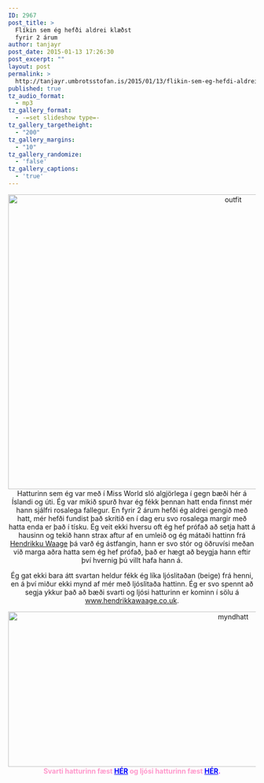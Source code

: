 ```yaml
---
ID: 2967
post_title: >
  Flíkin sem ég hefði aldrei klæðst
  fyrir 2 árum
author: tanjayr
post_date: 2015-01-13 17:26:30
post_excerpt: ""
layout: post
permalink: >
  http://tanjayr.umbrotsstofan.is/2015/01/13/flikin-sem-eg-hefdi-aldrei-klaedst-fyrir-2-arum/
published: true
tz_audio_format:
  - mp3
tz_gallery_format:
  - -=set slideshow type=-
tz_gallery_targetheight:
  - "200"
tz_gallery_margins:
  - "10"
tz_gallery_randomize:
  - 'false'
tz_gallery_captions:
  - 'true'
---
```

<p style="text-align: center;"><img class="aligncenter size-large wp-image-2675" src="http://www.tanjayr.com/wp-content/uploads/2014/12/outfit-1024x683.jpg" alt="outfit" width="900" height="600" />Hatturinn sem ég var með í Miss World sló algjörlega í gegn bæði hér á Íslandi og úti. Ég var mikið spurð hvar ég fékk þennan hatt enda finnst mér hann sjálfri rosalega fallegur. En fyrir 2 árum hefði ég aldrei gengið með hatt, mér hefði fundist það skrítið en í dag eru svo rosalega margir með hatta enda er það í tísku. Ég veit ekki hversu oft ég hef prófað að setja hatt á hausinn og tekið hann strax aftur af en umleið og ég mátaði hattinn frá <a title="Hendrikku Waage" href="http://www.hendrikkawaage.co.uk" target="_blank">Hendrikku Waage</a> þá varð ég ástfangin, hann er svo stór og öðruvísi meðan við marga aðra hatta sem ég hef prófað, það er hægt að beygja hann eftir því hvernig þú villt hafa hann á.</p>
<p style="text-align: center;">Ég gat ekki bara átt svartan heldur fékk ég líka ljóslitaðan (beige) frá henni, en á því miður ekki mynd af mér með ljóslitaða hattinn. Ég er svo spennt að segja ykkur það að bæði svarti og ljósi hatturinn er kominn í sölu á <a href="http://www.hendrikkawaage.co.uk" target="_blank">www.hendrikkawaage.co.uk</a>.</p>
<p style="text-align: center;"><img class="aligncenter size-large wp-image-2970" src="http://www.tanjayr.com/wp-content/uploads/2015/01/myndhatt-1024x359.jpg" alt="myndhatt" width="900" height="316" /><strong><span style="color: #ff00ff;"><span style="color: #ff99cc;">Svarti hatturinn fæst</span> <span style="color: #0000ff;"><a style="color: #0000ff;" title="HÉR" href="http://www.hendrikkawaage.co.uk/index.php?option=com_jshopping&amp;controller=product&amp;task=view&amp;category_id=54&amp;product_id=411&amp;Itemid=34" target="_blank">HÉR</a> </span><span style="color: #ff99cc;">og ljósi hatturinn fæst</span> <span style="color: #0000ff;"><a style="color: #0000ff;" title="HÉR" href="http://www.hendrikkawaage.co.uk/index.php?option=com_jshopping&amp;controller=product&amp;task=view&amp;category_id=54&amp;product_id=410&amp;Itemid=34" target="_blank">HÉR</a></span>.</span></strong></p>